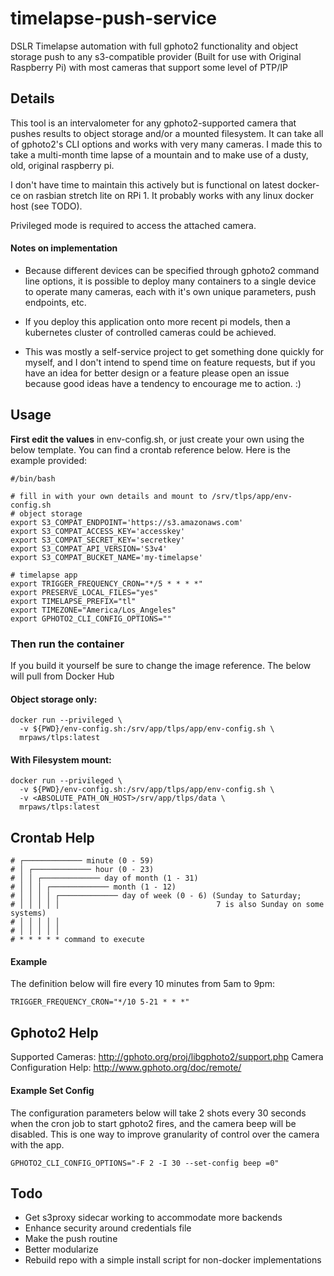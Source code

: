 
# timelapse-push-service
DSLR Timelapse automation with full gphoto2 functionality and object storage push to any s3-compatible provider (Built for use with Original Raspberry Pi) with most cameras that support some level of PTP/IP 

## Details
This tool is an intervalometer for any gphoto2-supported camera that pushes results to object storage and/or a mounted filesystem.  It can take all of gphoto2's CLI options and works with very many cameras.  I made this to take a multi-month time lapse of a mountain and to make use of a dusty, old, original raspberry pi.  

I don't have time to maintain this actively but is functional on latest docker-ce on rasbian stretch lite on RPi 1.  It probably works with any linux docker host (see TODO). 

Privileged mode is required to access the attached camera.

#### Notes on implementation

- Because different devices can be specified through gphoto2 command line options, it is possible to deploy many containers to a single device to operate many cameras, each with it's own unique parameters, push endpoints, etc.

- If you deploy this application onto more recent pi models, then a kubernetes cluster of controlled cameras could be achieved.

- This was mostly a self-service project to get something done quickly for myself, and I don't intend to spend time on feature requests, but if you have an idea for better design or a feature please open an issue because good ideas have a tendency to encourage me to action. :)

## Usage

**First edit the values** in env-config.sh, or just create your own using the below template. You can find a crontab reference below.  Here is the example provided:

    #/bin/bash
    
    # fill in with your own details and mount to /srv/tlps/app/env-config.sh
    # object storage
    export S3_COMPAT_ENDPOINT='https://s3.amazonaws.com'
    export S3_COMPAT_ACCESS_KEY='accesskey'
    export S3_COMPAT_SECRET_KEY='secretkey'
    export S3_COMPAT_API_VERSION='S3v4'
    export S3_COMPAT_BUCKET_NAME='my-timelapse'
    
    # timelapse app
    export TRIGGER_FREQUENCY_CRON="*/5 * * * *"
    export PRESERVE_LOCAL_FILES="yes"
    export TIMELAPSE_PREFIX="tl"
    export TIMEZONE="America/Los_Angeles"
    export GPHOTO2_CLI_CONFIG_OPTIONS=""


### Then run the container
If you build it yourself be sure to change the image reference.  The below will pull from Docker Hub

#### Object storage only:

    docker run --privileged \
      -v ${PWD}/env-config.sh:/srv/app/tlps/app/env-config.sh \
      mrpaws/tlps:latest

#### With Filesystem mount:

    docker run --privileged \
      -v ${PWD}/env-config.sh:/srv/app/tlps/app/env-config.sh \
      -v <ABSOLUTE_PATH_ON_HOST>/srv/app/tlps/data \
      mrpaws/tlps:latest


## Crontab Help

    # ┌───────────── minute (0 - 59)
    # │ ┌───────────── hour (0 - 23)
    # │ │ ┌───────────── day of month (1 - 31)
    # │ │ │ ┌───────────── month (1 - 12)
    # │ │ │ │ ┌───────────── day of week (0 - 6) (Sunday to Saturday;
    # │ │ │ │ │                                   7 is also Sunday on some systems)
    # │ │ │ │ │
    # │ │ │ │ │
    # * * * * * command to execute

#### Example
The definition below will fire every 10 minutes from 5am to 9pm:

    TRIGGER_FREQUENCY_CRON="*/10 5-21 * * *"

## Gphoto2 Help
Supported Cameras: http://gphoto.org/proj/libgphoto2/support.php
Camera Configuration Help: http://www.gphoto.org/doc/remote/

#### Example Set Config
The configuration parameters below will take 2 shots every 30 seconds when the cron job to start gphoto2 fires, and the camera beep will be disabled.  This is one way to improve granularity of control over the camera with the app. 

    GPHOTO2_CLI_CONFIG_OPTIONS="-F 2 -I 30 --set-config beep =0"

## Todo
- Get s3proxy sidecar working to accommodate more backends
- Enhance security around credentials file
- Make the push routine
- Better modularize
- Rebuild repo with a simple install script for non-docker implementations
